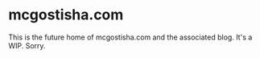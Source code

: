 # mcgostisha.com

This is the future home of mcgostisha.com and the associated blog. It's a WIP. Sorry.
